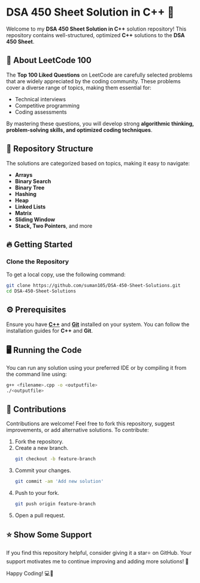 # **DSA 450 Sheet Solution in C++** 🚀  

Welcome to my **DSA 450 Sheet Solution in C++** solution repository! This repository contains well-structured, optimized **C++** solutions to the **DSA 450 Sheet**.

## 📌 **About LeetCode 100** 
The **Top 100 Liked Questions** on LeetCode are carefully selected problems that are widely appreciated by the coding community. These problems cover a diverse range of topics, making them essential for:

- Technical interviews
- Competitive programming
- Coding assessments
  
By mastering these questions, you will develop strong **algorithmic thinking, problem-solving skills, and optimized coding techniques**.

## 📂 **Repository Structure**  
The solutions are categorized based on topics, making it easy to navigate:  

- **Arrays**  
- **Binary Search**  
- **Binary Tree**  
- **Hashing**
- **Heap**
- **Linked Lists**
- **Matrix**
- **Sliding Window**
- **Stack, Two Pointers**, and more 

## 🔥 **Getting Started**  

### Clone the Repository  
To get a local copy, use the following command:  

```sh
git clone https://github.com/suman105/DSA-450-Sheet-Solutions.git
cd DSA-450-Sheet-Solutions
```

## ⚙️ **Prerequisites**
Ensure you have **[C++](https://www.learncpp.com/)** and **[Git](https://git-scm.com/book/en/v2/Getting-Started-Installing-Git)** installed on your system. You can follow the installation guides for **C++** and **Git**.

## 🖥️  **Running the Code**
You can run any solution using your preferred IDE or by compiling it from the command line using:

```sh
g++ <filename>.cpp -o <outputfile>
./<outputfile>
```

## 🤝 **Contributions**
Contributions are welcome! Feel free to fork this repository, suggest improvements, or add alternative solutions. To contribute:
1. Fork the repository.
2. Create a new branch.
   ```sh
   git checkout -b feature-branch
3. Commit your changes.
   ```sh
   git commit -am 'Add new solution'
4. Push to your fork.
   ```sh
   git push origin feature-branch
5. Open a pull request.

## ⭐ **Show Some Support**
If you find this repository helpful, consider giving it a star⭐ on GitHub. Your support motivates me to continue improving and adding more solutions! 🚀

Happy Coding! 💻🎯

